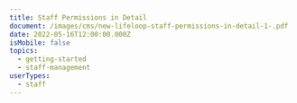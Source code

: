 ```yaml
---
title: Staff Permissions in Detail
document: /images/cms/new-lifeloop-staff-permissions-in-detail-1-.pdf
date: 2022-05-16T12:00:00.000Z
isMobile: false
topics:
  - getting-started
  - staff-management
userTypes:
  - staff
---
```

